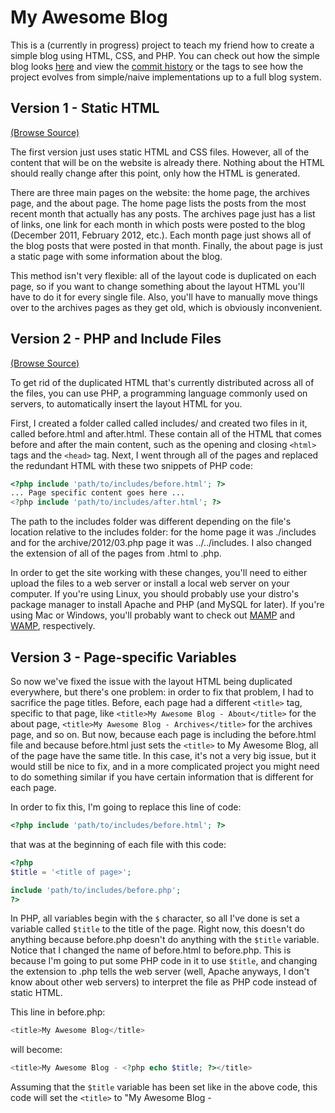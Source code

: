My Awesome Blog
===============

This is a (currently in progress) project to teach my friend how to create a simple blog using HTML, CSS, and PHP. You can check out how the simple blog looks [here](http://butchler.github.com/My-Awesome-Blog/) and view the [commit history](http://github.com/butchler/My-Awesome-Blog/commits/master) or the tags to see how the project evolves from simple/naive implementations up to a full blog system.

Version 1 - Static HTML
-----------------------

[(Browse Source)](http://github.com/butchler/My-Awesome-Blog/tree/version1-static-html)

The first version just uses static HTML and CSS files. However, all of the content that will be on the website is already there. Nothing about the HTML should really change after this point, only how the HTML is generated.

There are three main pages on the website: the home page, the archives page, and the about page. The home page lists the posts from the most recent month that actually has any posts. The archives page just has a list of links, one link for each month in which posts were posted to the blog (December 2011, February 2012, etc.). Each month page just shows all of the blog posts that were posted in that month. Finally, the about page is just a static page with some information about the blog.

This method isn't very flexible: all of the layout code is duplicated on each page, so if you want to change something about the layout HTML you'll have to do it for every single file. Also, you'll have to manually move things over to the archives pages as they get old, which is obviously inconvenient.

Version 2 - PHP and Include Files
---------------------------------

[(Browse Source)](http://github.com/butchler/My-Awesome-Blog/tree/version2-php-and-includes)

To get rid of the duplicated HTML that's currently distributed across all of the files, you can use PHP, a programming language commonly used on servers, to automatically insert the layout HTML for you.

First, I created a folder called called includes/ and created two files in it, called before.html and after.html. These contain all of the HTML that comes before and after the main content, such as the opening and closing `<html>` tags and the `<head>` tag. Next, I went through all of the pages and replaced the redundant HTML with these two snippets of PHP code:

```php
<?php include 'path/to/includes/before.html'; ?>
... Page specific content goes here ...
<?php include 'path/to/includes/after.html'; ?>
```

The path to the includes folder was different depending on the file's location relative to the includes folder: for the home page it was ./includes and for the archive/2012/03.php page it was ../../includes. I also changed the extension of all of the pages from .html to .php.

In order to get the site working with these changes, you'll need to either upload the files to a web server or install a local web server on your computer. If you're using Linux, you should probably use your distro's package manager to install Apache and PHP (and MySQL for later). If you're using Mac or Windows, you'll probably want to check out [MAMP](http://www.mamp.info/) and [WAMP](http://www.wampserver.com/en/), respectively.

Version 3 - Page-specific Variables
-----------------------------------

So now we've fixed the issue with the layout HTML being duplicated everywhere, but there's one problem: in order to fix that problem, I had to sacrifice the page titles. Before, each page had a different `<title>` tag, specific to that page, like `<title>My Awesome Blog - About</title>` for the about page, `<title>My Awesome Blog - Archives</title>` for the archives page, and so on. But now, because each page is including the before.html file and because before.html just sets the `<title>` to My Awesome Blog, all of the page have the same title. In this case, it's not a very big issue, but it would still be nice to fix, and in a more complicated project you might need to do something similar if you have certain information that is different for each page.

In order to fix this, I'm going to replace this line of code:

```php
<?php include 'path/to/includes/before.html'; ?>
```

that was at the beginning of each file with this code:

```php
<?php
$title = '<title of page>';

include 'path/to/includes/before.php';
?>
```

In PHP, all variables begin with the `$` character, so all I've done is set a variable called `$title` to the title of the page. Right now, this doesn't do anything because before.php doesn't do anything with the `$title` variable. Notice that I changed the name of before.html to before.php. This is because I'm going to put some PHP code in it to use `$title`, and changing the extension to .php tells the web server (well, Apache anyways, I don't know about other web servers) to interpret the file as PHP code instead of static HTML.

This line in before.php:

```php
<title>My Awesome Blog</title>
```

will become:

```php
<title>My Awesome Blog - <?php echo $title; ?></title>
```

Assuming that the `$title` variable has been set like in the above code, this code will set the `<title>` to "My Awesome Blog - <title of page>". Now you can go through all of the pages and set their `$title` appropriately.

A lot of the pages also display the title of the page as an <h2> in the actual content of the page, though, so now that the title is stored in the `$title` variable, you can use that to shorten up the code a little bit. You can remove the lines that were like this:

```php
<h2>Title of Page</h2>
```

from each of the pages and instead have that line appear only once in before.php:

```php
      <section id="main">
         <h2><?php echo $title; ?></h2>
```

